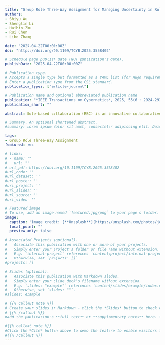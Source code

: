 ```yaml
---
title: "Group Role Three-Way Assignment for Managing Uncertainty in Role Negotiation[J]"
authors:
- Shiyu Wu
- Shenglin Li
- Haibin Zhu
- Rui Chen
- Libo Zhang

date: "2025-04-22T00:00:00Z"
doi: "https://doi.org/10.1109/TCYB.2025.3558402"

# Schedule page publish date (NOT publication's date).
publishDate: "2025-04-22T00:00:00Z"

# Publication type.
# Accepts a single type but formatted as a YAML list (for Hugo requirements).
# Enter a publication type from the CSL standard.
publication_types: ["article-journal"]

# Publication name and optional abbreviated publication name.
publication: "*IEEE Transactions on Cybernetics*, 2025, 55(6): 2924-2936.(中科院一区TOP)"
publication_short: ""

abstract: Role-based collaboration (RBC) is an innovative collaborative approach designed to enhance collaboration. Role negotiation (RN) is a critical step in RBC, during which the role set and the number of agents required for each role, i.e., role requirements, are determined. This process establishes the foundational input for group role assignment (GRA), where roles are assigned to agents to optimize group performance. Uncertainties in RN, such as task volume fluctuations, create dynamic agent requirements. However, existing RBC models typically assume RN to be static, thus failing to adequately address the substantial challenges. Three-way decision (3WD) is a robust decision-making methodology well-suited for managing uncertainty. To address the uncertainties in role requirements, this article introduces truncated discrete distribution to quantify role requirements, and presents a novel group role three-way assignment (GR3A) model. Compared with traditional RBC, our model offers an additional variable partial substitute choice that offers agents little salary during nonengagement periods but can transition to full involvement as required according to the prior agreement. GR3A is a dual-objective nonlinear optimization problem, for which a linearization strategy is proposed to achieve the optimal resolution. Additionally, sufficient and necessary conditions for these assignment problems are put forward to enhance the efficacy of the proposed solutions. To our knowledge, this study innovatively introduces a truncated discrete distribution and 3WD into the RBC framework. Empirical validation through simulations demonstrates the effectiveness and efficacy of the proposed method within the RBC context.

# Summary. An optional shortened abstract.
#summary: Lorem ipsum dolor sit amet, consectetur adipiscing elit. Duis posuere tellus ac convallis placerat. Proin tincidunt magna sed ex sollicitudin condimentum.

tags:
- Group Role Three-Way Assignment
featured: yes

# links:
# - name: ""
#   url: ""
# url_pdf: https://doi.org/10.1109/TCYB.2025.3558402
#url_code: ''
#url_dataset: ''
#url_poster: ''
#url_project: ''
#url_slides: ''
#url_source: ''
#url_video: ''

# Featured image
# To use, add an image named `featured.jpg/png` to your page's folder. 
image:
  caption: 'Image credit: [**Unsplash**](https://unsplash.com/photos/jdD8gXaTZsc)'
  focal_point: ""
  preview_only: false

# Associated Projects (optional).
#   Associate this publication with one or more of your projects.
#   Simply enter your project's folder or file name without extension.
#   E.g. `internal-project` references `content/project/internal-project/index.md`.
#   Otherwise, set `projects: []`.
#projects: []

# Slides (optional).
#   Associate this publication with Markdown slides.
#   Simply enter your slide deck's filename without extension.
#   E.g. `slides: "example"` references `content/slides/example/index.md`.
#   Otherwise, set `slides: ""`.
#slides: example

# {{% callout note %}}
# Create your slides in Markdown - click the *Slides* button to check out the example.
# {{% /callout %}}
#Add the publication's **full text** or **supplementary notes** here. You can use rich formatting such as including [code, math, and images](https://docs.hugoblox.com/content/writing-markdown-latex/).

#{{% callout note %}}
#Click the *Cite* button above to demo the feature to enable visitors to import publication metadata into their reference management software.
#{{% /callout %}}
---
```







